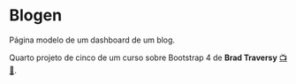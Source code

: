 [link-brad-youtube]: https://www.youtube.com/user/TechGuyWeb
[link-brad-udemy]: https://www.udemy.com/course/bootstrap-4-from-scratch-with-5-projects/

# Blogen

Página modelo de um dashboard de um blog.

Quarto projeto de cinco de um curso sobre Bootstrap 4 de **Brad Traversy** [📺][link-brad-youtube] [📔][link-brad-udemy].
